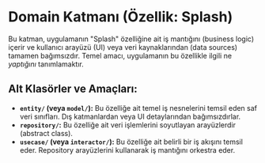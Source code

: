 # Domain Katmanı (Özellik: Splash)

Bu katman, uygulamanın "Splash" özelliğine ait iş mantığını (business logic) içerir ve kullanıcı arayüzü (UI) veya veri kaynaklarından (data sources) tamamen bağımsızdır. Temel amacı, uygulamanın bu özellikle ilgili ne _yaptığını_ tanımlamaktır.

## Alt Klasörler ve Amaçları:

- **`entity/` (veya `model/`):** Bu özelliğe ait temel iş nesnelerini temsil eden saf veri sınıfları. Dış katmanlardan veya UI detaylarından bağımsızdırlar.
- **`repository/`:** Bu özelliğe ait veri işlemlerini soyutlayan arayüzlerdir (abstract class).
- **`usecase/` (veya `interactor/`):** Bu özelliğe ait belirli bir iş akışını temsil eder. Repository arayüzlerini kullanarak iş mantığını orkestra eder.
